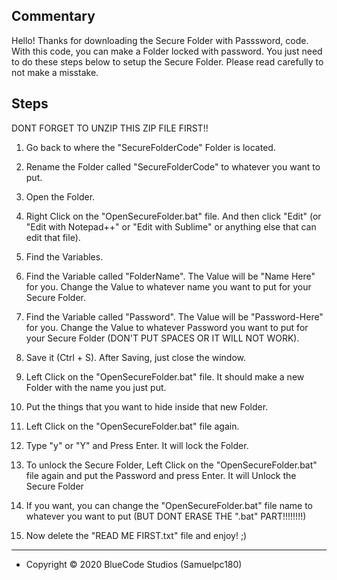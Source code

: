 ## Commentary

Hello! Thanks for downloading the Secure Folder with Passsword, code. With this code,
you can make a Folder locked with password. You just need to do these steps below to setup the Secure Folder.
Please read carefully to not make a misstake.

## Steps

DONT FORGET TO UNZIP THIS ZIP FILE FIRST!!

1. Go back to where the "SecureFolderCode" Folder is located.

2. Rename the Folder called "SecureFolderCode" to whatever you want to put.

3. Open the Folder.

4. Right Click on the "OpenSecureFolder.bat" file. And then click "Edit" (or "Edit with Notepad++" or "Edit
    with Sublime" or anything else that can edit that file).

5. Find the Variables.

6. Find the Variable called "FolderName". The Value will be "Name Here" for you. Change the Value to
    whatever name you want to put for your Secure Folder.

7. Find the Variable called "Password". The Value will be "Password-Here" for you. Change the Value to
    whatever Password you want to put for your Secure Folder (DON'T PUT SPACES OR IT WILL NOT WORK).

8. Save it (Ctrl + S). After Saving, just close the window.

9. Left Click on the "OpenSecureFolder.bat" file. It should make a new Folder with the name you just put.

10. Put the things that you want to hide inside that new Folder.

11. Left Click on the "OpenSecureFolder.bat" file again.

12. Type "y" or "Y" and Press Enter. It will lock the Folder.

13. To unlock the Secure Folder, Left Click on the "OpenSecureFolder.bat" file again and put the Password
    and press Enter. It will Unlock the Secure Folder

14. If you want, you can change the "OpenSecureFolder.bat" file name to whatever you want to put (BUT DONT
    ERASE THE ".bat" PART!!!!!!!!)

15. Now delete the "READ ME FIRST.txt" file and enjoy! ;)

----------------------------------------------------------------------------------------------------------

- Copyright © 2020 BlueCode Studios (Samuelpc180)
